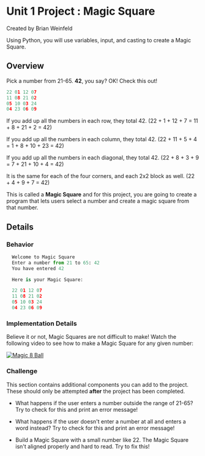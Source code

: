 # Unit 1 Project : Magic Square

Created by Brian Weinfeld

Using Python, you will use variables, input, and casting to create a Magic Square.

## Overview

Pick a number from 21-65. __42__, you say? OK! Check this out!

```python
22 01 12 07
11 08 21 02
05 10 03 24
04 23 06 09
```

If you add up all the numbers in each row, they total 42. (22 + 1 + 12 + 7 = 11 + 8 + 21 + 2 = 42)

If you add up all the numbers in each column, they total 42. (22 + 11 + 5 + 4 = 1 + 8 + 10 + 23 = 42)

If you add up all the numbers in each diagonal, they total 42. (22 + 8 + 3 + 9 = 7 + 21 + 10 + 4 = 42)

It is the same for each of the four corners, and each 2x2 block as well. (22 + 4 + 9 + 7 = 42)

This is called a __Magic Square__ and for this project, you are going to create a program that lets users select a number and create a magic square from that number.

## Details

### Behavior

```python
  Welcome to Magic Square
  Enter a number from 21 to 65: 42
  You have entered 42

  Here is your Magic Square:

  22 01 12 07
  11 08 21 02
  05 10 03 24
  04 23 06 09
```

### Implementation Details

Believe it or not, Magic Squares are not difficult to make! Watch the following video to see how to make a Magic Square for any given number:

[![Magic 8 Ball](https://img.youtube.com/vi/aQxCnmhqZko/0.jpg)](https://www.youtube.com/watch?v=aQxCnmhqZko)

### Challenge

This section contains additional components you can add to the project. These should only be attempted __after__ the project has been completed.

* What happens if the user enters a number outside the range of 21-65? Try to check for this and print an error message!

* What happens if the user doesn't enter a number at all and enters a word instead? Try to check for this and print an error message!

* Build a Magic Square with a small number like 22. The Magic Square isn't aligned properly and hard to read. Try to fix this!
